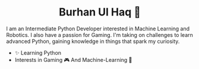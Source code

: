 <h1 align="center">Burhan Ul Haq 👋</h1>
I am an Intermediate Python Developer interested in Machine Learning and Robotics. I also have a passion for Gaming. I'm taking on challenges to learn advanced Python, gaining knowledge in things that spark my curiosity.
‎ ‎ 

+ ✨ Learning Python
+ Interests in Gaming 🎮 And Machine-Learning 🧠
